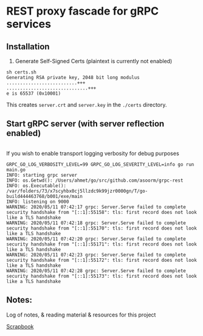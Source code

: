 # REST proxy fascade for gRPC services

## Installation

1. Generate Self-Signed Certs (plaintext is currently not enabled)

```shell script
sh certs.sh
Generating RSA private key, 2048 bit long modulus
..........................+++
..............................+++
e is 65537 (0x10001)
```

This creates `server.crt` and `server.key` in the `./certs` directory.

## Start gRPC server (with server reflection enabled)

```shell script

```

If you wish to enable transport logging verbosity for debug purposes
```shell script
GRPC_GO_LOG_VERBOSITY_LEVEL=99 GRPC_GO_LOG_SEVERITY_LEVEL=info go run main.go
INFO: starting grpc server
INFO: os.Getwd(): /Users/ahmet/go/src/github.com/asoorm/grpc-rest
INFO: os.Executable(): /var/folders/73/x7scyhbx0cj5llzdc9k99jzr0000gn/T/go-build444463768/b001/exe/main
INFO: listening on 9000
WARNING: 2020/05/11 07:42:17 grpc: Server.Serve failed to complete security handshake from "[::1]:55158": tls: first record does not look like a TLS handshake
WARNING: 2020/05/11 07:42:18 grpc: Server.Serve failed to complete security handshake from "[::1]:55170": tls: first record does not look like a TLS handshake
WARNING: 2020/05/11 07:42:20 grpc: Server.Serve failed to complete security handshake from "[::1]:55171": tls: first record does not look like a TLS handshake
WARNING: 2020/05/11 07:42:23 grpc: Server.Serve failed to complete security handshake from "[::1]:55172": tls: first record does not look like a TLS handshake
WARNING: 2020/05/11 07:42:28 grpc: Server.Serve failed to complete security handshake from "[::1]:55173": tls: first record does not look like a TLS handshake
```

## Notes:

Log of notes, & reading material & resources for this project

[Scrapbook](/SCRAPBOOK.md)
